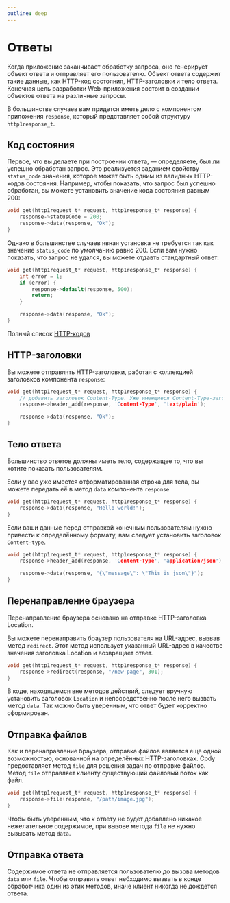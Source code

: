 ```yaml
---
outline: deep
---
```


# Ответы

Когда приложение заканчивает обработку запроса, оно генерирует объект ответа и отправляет его пользователю. Объект ответа содержит такие данные, как HTTP-код состояния, HTTP-заголовки и тело ответа. Конечная цель разработки Web-приложения состоит в создании объектов ответа на различные запросы.

В большинстве случаев вам придется иметь дело с компонентом приложения `response`, который представляет собой структуру `http1response_t`.

## Код состояния

Первое, что вы делаете при построении ответа, — определяете, был ли успешно обработан запрос. Это реализуется заданием свойству `status_code` значения, которое может быть одним из валидных HTTP-кодов состояния. Например, чтобы показать, что запрос был успешно обработан, вы можете установить значение кода состояния равным 200:

```C
void get(http1request_t* request, http1response_t* response) {
    response->statusCode = 200;
    response->data(response, "Ok");
}
```

Однако в большинстве случаев явная установка не требуется так как значение `status_code` по умолчанию равно 200. Если вам нужно показать, что запрос не удался, вы можете отдавть стандартный ответ:

```C
void get(http1request_t* request, http1response_t* response) {
    int error = 1;
    if (error) {
        response->default(response, 500);
        return;
    }

    response->data(response, "Ok");
}
```

Полный список [HTTP-кодов](/http-codes)

## HTTP-заголовки

Вы можете отправлять HTTP-заголовки, работая с коллекцией заголовков компонента `response`:

```C
void get(http1request_t* request, http1response_t* response) {
    // добавить заголовок Content-Type. Уже имеющиеся Content-Type-заголовки НЕ будут перезаписаны.
    response->header_add(response, 'Content-Type', 'text/plain');

    response->data(response, "Ok");
}
```

## Тело ответа

Большинство ответов должны иметь тело, содержащее то, что вы хотите показать пользователям.

Если у вас уже имеется отформатированная строка для тела, вы можете передать её в метод `data` компонента `response`

```C
void get(http1request_t* request, http1response_t* response) {
    response->data(response, "Hello world!");
}
```

Если ваши данные перед отправкой конечным пользователям нужно привести к определённому формату, вам следует установить заголовок `Content-type`.

```C
void get(http1request_t* request, http1response_t* response) {
    response->header_add(response, 'Content-Type', 'application/json');

    response->data(response, "{\"message\": \"This is json\"}");
}
```

## Перенаправление браузера

Перенаправление браузера основано на отправке HTTP-заголовка Location.

Вы можете перенаправить браузер пользователя на URL-адрес, вызвав метод `redirect`. Этот метод использует указанный URL-адрес в качестве значения заголовка Location и возвращает ответ.

```C
void get(http1request_t* request, http1response_t* response) {
    response->redirect(response, "/new-page", 301);
}
```

В коде, находящемся вне методов действий, следует вручную установить заголовок `Location` и непосредственно после него вызвать метод `data`. Так можно быть уверенным, что ответ будет корректно сформирован.

## Отправка файлов

Как и перенаправление браузера, отправка файлов является ещё одной возможностью, основанной на определённых HTTP-заголовках. Cpdy предоставляет метод `file` для решения задач по отправке файлов.
Метод `file` отправляет клиенту существующий файловый поток как файл.

```C
void get(http1request_t* request, http1response_t* response) {
    response->file(response, "/path/image.jpg");
}
```

Чтобы быть уверенным, что к ответу не будет добавлено никакое нежелательное содержимое, при вызове метода `file` не нужно вызывать метод `data`.

## Отправка ответа

Содержимое ответа не отправляется пользователю до вызова методов `data` или `file`. Чтобы отправить ответ небходимо вызвать в конце обработчика один из этих методов, иначе клиент никогда не дождется ответа.
